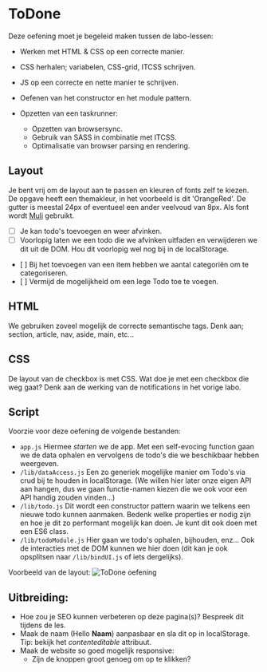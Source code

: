 # ToDone
Deze oefening moet je begeleid maken tussen de labo-lessen:
- Werken met HTML & CSS op een correcte manier.
- CSS herhalen; variabelen, CSS-grid, ITCSS schrijven.
- JS op een correcte en nette manier te schrijven.


- Oefenen van het constructor en  het module pattern.
- Opzetten van een taskrunner:
	- Opzetten van browsersync.
	- Gebruik van SASS in combinatie met ITCSS.
	- Optimalisatie van browser parsing en rendering.

## Layout
Je bent vrij om de layout aan te passen en kleuren of fonts zelf te kiezen.
De opgave heeft een themakleur, in het voorbeeld is dit 'OrangeRed'. De gutter is meestal 24px of eventueel een ander veelvoud van 8px. Als font wordt [Muli](https://fonts.google.com/specimen/Muli) gebruikt.

- [ ] Je kan todo's toevoegen en weer afvinken.
- [ ] Voorlopig laten we een todo die we afvinken uitfaden en verwijderen we dit uit de DOM. Hou dit voorlopig wel nog bij in de localStorage.
- [ ] Bij het toevoegen van een item hebben we aantal categoriën om te categoriseren.
- [ ] Vermijd de mogelijkheid om een lege Todo toe te voegen.

## HTML
We gebruiken zoveel mogelijk de correcte semantische tags.
Denk aan; section, article, nav, aside, main, etc...

## CSS
De layout van de checkbox is met CSS.
Wat doe je met een checkbox die weg gaat? Denk aan de werking van de notifications in het vorige labo.

## Script
Voorzie voor deze oefening de volgende bestanden:
- ```app.js``` Hiermee _starten_ we de app. Met een self-evocing function gaan we de data ophalen en vervolgens de todo's die we beschikbaar hebben weergeven.
- ```/lib/dataAccess.js``` Een zo generiek mogelijke manier om Todo's via crud bij te houden in localStorage. (We willen hier later onze eigen API aan hangen, dus we gaan functie-namen kiezen die we ook voor een API handig zouden vinden...)
- ```/lib/todo.js``` Dit wordt een constructor pattern waarin we telkens een nieuwe todo kunnen aanmaken. Bedenk welke properties er nodig zijn en hoe je dit zo performant mogelijk kan doen. Je kunt dit ook doen met een ES6 class.
- ```/lib/todoModule.js``` Hier gaan we todo's ophalen, bijhouden, enz... Ook de interacties met de DOM kunnen we hier doen (dit kan je ook opsplitsen naar ```/lib/bindUI.js``` of iets dergelijks).

Voorbeeld van de layout:
![ToDone oefening](https://i.imgur.com/aln2FEY.png)

## Uitbreiding:
- Hoe zou je SEO kunnen verbeteren op deze pagina(s)? Bespreek dit tijdens de les.
- Maak de naam (Hello __Naam__) aanpasbaar en sla dit op in localStorage. Tip: bekijk het _contenteditable_ attribuut.
- Maak de website so goed mogelijk responsive:
	- Zijn de knoppen groot genoeg om op te klikken?
